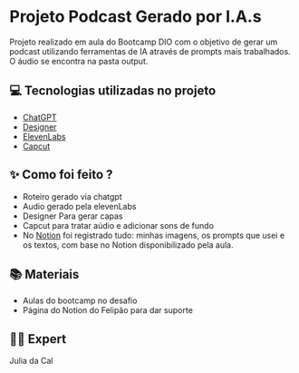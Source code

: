 
# Projeto Podcast Gerado por I.A.s

Projeto realizado em aula do Bootcamp DIO com o objetivo de gerar um podcast utilizando ferramentas de IA através de prompts mais trabalhados.
O áudio se encontra na pasta output.

## 💻 Tecnologias utilizadas no projeto

- [ChatGPT](https://chat.openai.com/) 
- [Designer](https://designer.microsoft.com/image-creator)
- [ElevenLabs](https://beta.elevenlabs.io/)
- [Capcut](https://www.capcut.com/pt-br/)

## ✨ Como foi feito ?

- Roteiro gerado via chatgpt
- Audio gerado pela elevenLabs
- Designer Para gerar capas
- Capcut para tratar aúdio e adicionar sons de fundo
- No [Notion](https://generated-crowd-62d.notion.site/PAS-Podcast-AI-Studio-6df1b03e9b1a494aa980e4f8eb0a9fee) foi registrado tudo: minhas imagens, os prompts que usei e os textos, com base no Notion disponibilizado pela aula.

## 📚 Materiais

- Aulas do bootcamp no desafio
- Página do Notion do Felipão para dar suporte


## 👨‍💻 Expert

Julia da Cal

